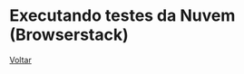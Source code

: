 # Executando testes da Nuvem (Browserstack)



[Voltar](https://github.com/andresilveiraleite/java_webdriver_novos_conceitos/blob/master/docs/a-introducao/001_introducao.md) 


